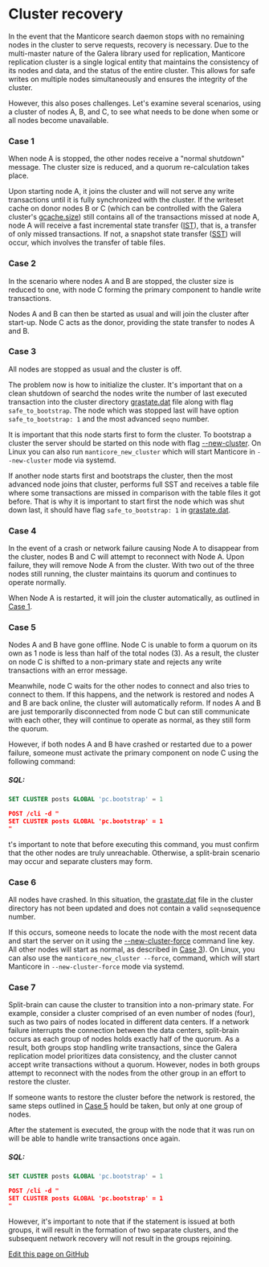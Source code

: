 # Cluster recovery

In the event that the Manticore search daemon stops with no remaining nodes in the cluster to serve requests, recovery is necessary. Due to the multi-master nature of the Galera library used for replication, Manticore replication cluster is a single logical entity that maintains the consistency of its nodes and data, and the status of the entire cluster. This allows for safe writes on multiple nodes simultaneously and ensures the integrity of the cluster.

However, this also poses challenges. Let's examine several scenarios, using a cluster of nodes A, B, and C, to see what needs to be done when some or all nodes become unavailable.

### Case 1

 When node A is stopped, the other nodes receive a "normal shutdown" message. The cluster size is reduced, and a quorum re-calculation takes place. 
 
Upon starting node A, it joins the cluster and will not serve any write transactions until it is fully synchronized with the cluster. If the writeset cache on donor nodes B or C (which can be controlled with the Galera cluster's [gcache.size](https://galeracluster.com/library/documentation/galera-parameters.html#gcache-size)) still contains all of the transactions missed at node A, node A will receive a fast incremental state transfer ([IST](https://galeracluster.com/library/documentation/state-transfer.html#state-transfer-ist)), that is, a transfer of only missed transactions. If not, a snapshot state transfer  ([SST](https://galeracluster.com/library/documentation/state-transfer.html#state-transfer-sst)) will occur, which involves the transfer of table files.

### Case 2

In the scenario where nodes A and B are stopped, the cluster size is reduced to one, with node C forming the primary component to handle write transactions. 

Nodes A and B can then be started as usual and will join the cluster after start-up. Node C acts as the donor, providing the state transfer to nodes A and B.

### Case 3

All nodes are stopped as usual and the cluster is off.

The problem now is how to initialize the cluster. It's important that on a clean shutdown of searchd the nodes write the number of last executed transaction into the cluster directory [grastate.dat](../../Creating_a_cluster/Setting_up_replication/Restarting_a_cluster.md) file along with flag `safe_to_bootstrap`. The node which was stopped last will have option `safe_to_bootstrap: 1` and the most advanced `seqno` number.

It is important that this node starts first to form the cluster. To bootstrap a cluster the server should be started on this node with flag [--new-cluster](../../Creating_a_cluster/Setting_up_replication/Restarting_a_cluster.md). On Linux you can also run `manticore_new_cluster` which will start Manticore in `--new-cluster` mode via systemd.

If another node starts first and bootstraps the cluster, then the most advanced node joins that cluster, performs full SST and receives a table file where some transactions are missed in comparison with the table files it got before. That is why it is important to start first the node which was shut down last, it should have flag `safe_to_bootstrap: 1` in [grastate.dat](../../Creating_a_cluster/Setting_up_replication/Restarting_a_cluster.md).

### Case 4

In the event of a crash or network failure causing Node A to disappear from the cluster, nodes B and C will attempt to reconnect with Node A. Upon failure, they will remove Node A from the cluster. With two out of the three nodes still running, the cluster maintains its quorum and continues to operate normally.

When Node A is restarted, it will join the cluster automatically, as outlined in [Case 1](../../Creating_a_cluster/Setting_up_replication/Cluster_recovery.md#Case-1).

### Case 5

Nodes A and B have gone offline. Node C is unable to form a quorum on its own as 1 node is less than half of the total nodes (3). As a result, the cluster on node C is shifted to a non-primary state and rejects any write transactions with an error message.

Meanwhile, node C waits for the other nodes to connect and also tries to connect to them. If this happens, and the network is restored and nodes A and B are back online, the cluster will automatically reform. If nodes A and B are just temporarily disconnected from node C but can still communicate with each other, they will continue to operate as normal, as they still form the quorum.

<!-- example case 5 -->
However, if both nodes A and B have crashed or restarted due to a power failure, someone must activate the primary component on node C using the following command:

<!-- intro -->
##### SQL:

<!-- request SQL -->

```sql
SET CLUSTER posts GLOBAL 'pc.bootstrap' = 1
```
<!-- request JSON -->

```json
POST /cli -d "
SET CLUSTER posts GLOBAL 'pc.bootstrap' = 1
"
```
<!-- end -->

t's important to note that before executing this command, you must confirm that the other nodes are truly unreachable. Otherwise, a split-brain scenario may occur and separate clusters may form.

### Case 6

All nodes have crashed. In this situation, the [grastate.dat](../../Creating_a_cluster/Setting_up_replication/Restarting_a_cluster.md) file in the cluster directory has not been updated and does not contain a valid `seqno`sequence number.

If this occurs, someone needs to locate the node with the most recent data and start the server on it using the [--new-cluster-force](../../Creating_a_cluster/Setting_up_replication/Restarting_a_cluster.md) command line key. All other nodes will start as normal, as described in [Case 3](../../Creating_a_cluster/Setting_up_replication/Cluster_recovery.md#Case-3)).
On Linux, you can also use the `manticore_new_cluster --force`, command, which will start Manticore in `--new-cluster-force` mode via systemd.

### Case 7

Split-brain can cause the cluster to transition into a non-primary state. For example, consider a cluster comprised of an even number of nodes (four), such as two pairs of nodes located in different data centers. If a network failure interrupts the connection between the data centers, split-brain occurs as each group of nodes holds exactly half of the quorum. As a result, both groups stop handling write transactions, since the Galera replication model prioritizes data consistency, and the cluster cannot accept write transactions without a quorum. However, nodes in both groups attempt to reconnect with the nodes from the other group in an effort to restore the cluster.

<!-- example case 7 -->
If someone wants to restore the cluster before the network is restored, the same steps outlined in [Case 5](../../Creating_a_cluster/Setting_up_replication/Cluster_recovery.md#Case-5) hould be taken, but only at one group of nodes. 

After the statement is executed, the group with the node that it was run on will be able to handle write transactions once again.


<!-- intro -->
##### SQL:

<!-- request SQL -->

```sql
SET CLUSTER posts GLOBAL 'pc.bootstrap' = 1
```
<!-- request JSON -->

```json
POST /cli -d "
SET CLUSTER posts GLOBAL 'pc.bootstrap' = 1
"
```
<!-- end -->

However, it's important to note that if the statement is issued at both groups, it will result in the formation of two separate clusters, and the subsequent network recovery will not result in the groups rejoining.

[Edit this page on GitHub](https://github.com/manticoresoftware/manticoresearch/tree/master/manual/Creating_a_cluster/Setting_up_replication/Cluster_recovery.md)

<!-- proofread -->